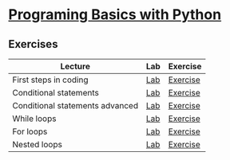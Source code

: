 # <a href="https://softuni.bg/trainings/3207/programming-basics-with-python-january-2021" >Programing Basics with Python</a>

<h2>Exercises</h2>

| **Lecture**                     | **Lab**                                                                                                                                    | **Exercise**                                                                                                                                         |
|---------------------------------|--------------------------------------------------------------------------------------------------------------------------------------------|------------------------------------------------------------------------------------------------------------------------------------------------------|
| First steps in coding           | <a href="https://github.com/4um3n/SoftUni-Courses/tree/main/Programing-Basics-With-Python/0-1-First-Steps-In-Coding/Lab">Lab</a>           | <a href="https://github.com/4um3n/SoftUni-Courses/tree/main/Programing-Basics-With-Python/0-1-First-Steps-In-Coding/Exercises">Exercise</a>          | 
| Conditional statements          | <a href="https://github.com/4um3n/SoftUni-Courses/tree/main/Programing-Basics-With-Python/0-2-Conditional-Statements/Lab">Lab</a>          | <a href="https://github.com/4um3n/SoftUni-Courses/tree/main/Programing-Basics-With-Python/0-2-Conditional-Statements/Exercises">Exercise</a>         | 
| Conditional statements advanced | <a href="https://github.com/4um3n/SoftUni-Courses/tree/main/Programing-Basics-With-Python/0-3-Conditional-Statements-Advanced/Lab">Lab</a> | <a href="https://github.com/4um3n/SoftUni-Courses/tree/main/Programing-Basics-With-Python/0-3-Conditional-Statements-Advanced/Exercise">Exercise</a> | 
| While loops                     | <a href="https://github.com/4um3n/SoftUni-Courses/tree/main/Programing-Basics-With-Python/0-4-While-Loops/Lab">Lab</a>                     | <a href="https://github.com/4um3n/SoftUni-Courses/tree/main/Programing-Basics-With-Python/0-4-While-Loops/Exercise">Exercise</a>                     | 
| For loops                       | <a href="https://github.com/4um3n/SoftUni-Courses/tree/main/Programing-Basics-With-Python/0-5-For-Loops/Lab">Lab</a>                       | <a href="https://github.com/4um3n/SoftUni-Courses/tree/main/Programing-Basics-With-Python/0-5-For-Loops/Exercise">Exercise</a>                       | 
| Nested loops                    | <a href="https://github.com/4um3n/SoftUni-Courses/tree/main/Programing-Basics-With-Python/0-6-Nested-Loops/Lab">Lab</a>                    | <a href="https://github.com/4um3n/SoftUni-Courses/tree/main/Programing-Basics-With-Python/0-6-Nested-Loops/Exercise">Exercise</a>                    | 
